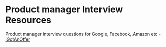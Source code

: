 # Product manager Interview Resources

Product manager interview questions for Google, Facebook, Amazon etc - [iGotAnOffer](https://igotanoffer.com/blogs/tech/tagged/popular)
